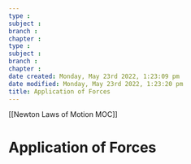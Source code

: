 ```yaml
---
type : 
subject : 
branch :
chapter :
type : 
subject : 
branch :
chapter :
date created: Monday, May 23rd 2022, 1:23:09 pm
date modified: Monday, May 23rd 2022, 1:23:20 pm
title: Application of Forces
---
```

[[Newton Laws of Motion MOC]]

# Application of Forces

